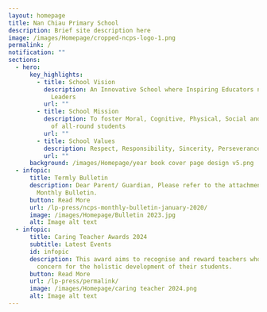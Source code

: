 ```yaml
---
layout: homepage
title: Nan Chiau Primary School
description: Brief site description here
image: /images/Homepage/cropped-ncps-logo-1.png
permalink: /
notification: ""
sections:
  - hero:
      key_highlights:
        - title: School Vision
          description: An Innovative School where Inspiring Educators nurture Future-ready
            Leaders
          url: ""
        - title: School Mission
          description: To foster Moral, Cognitive, Physical, Social and Aesthetic growth
            of all-round students
          url: ""
        - title: School Values
          description: Respect, Responsibility, Sincerity, Perseverance
          url: ""
      background: /images/Homepage/year book cover page design v5.png
  - infopic:
      title: Termly Bulletin
      description: Dear Parent/ Guardian, Please refer to the attachment for the NCPS
        Monthly Bulletin.
      button: Read More
      url: /lp-press/ncps-monthly-bulletin-january-2020/
      image: /images/Homepage/Bulletin 2023.jpg
      alt: Image alt text
  - infopic:
      title: Caring Teacher Awards 2024
      subtitle: Latest Events
      id: infopic
      description: This award aims to recognise and reward teachers who show care and
        concern for the holistic development of their students.
      button: Read More
      url: /lp-press/permalink/
      image: /images/Homepage/caring teacher 2024.png
      alt: Image alt text
---
```

